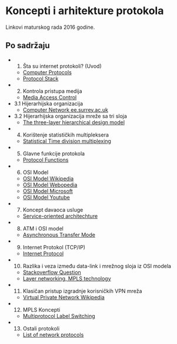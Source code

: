 # Koncepti i arhitekture protokola
Linkovi maturskog rada 2016 godine.

## Po sadržaju
- 1. Šta su internet protokoli? (Uvod)
  - [Computer Protocols](http://vlaurie.com/computers2/Articles/protocol.htm)
  - [Protocol Stack](https://en.wikipedia.org/wiki/Protocol_stack)
- 2. Kontrola pristupa medija
  - [Media Access Control](https://en.wikipedia.org/wiki/Media_access_control)
- 3.1 Hijerarhijska organizacija  
  - [Computer Network ee.surrey.ac.uk](http://iplab.naist.jp/class/infoN/2012/materials/2012-03-protocol-architecture-en.pdf)
- 3.2 Hijerarhijska organizacija mreže sa tri sloja
  - [The three-layer hierarchical design model](http://www.cisco.com/web/learning/netacad/demos/CCNP1v30/ch1/1_1_1/index.html)
- 4. Korištenje statističkih multipleksera
  - [Statistical Time division multiplexing](https://en.wikipedia.org/wiki/Statistical_time_division_multiplexing)
- 5. Glavne funkcije protokola
  - [Protocol Functions](http://www.unm.edu/~network/presentations/course/chap6/tsld020.htm)
- 6. OSI Model
  - [OSI Model Wikipedia](https://en.wikipedia.org/wiki/OSI_model)
  - [OSI Model Webopedia](http://www.webopedia.com/quick_ref/OSI_Layers.asp)
  - [OSI Model Microsoft](https://support.microsoft.com/en-us/kb/103884)
  - [OSI Model Youtube](https://www.youtube.com/watch?v=p7UR7Nipqcs)
- 7. Koncept davaoca usluge
  - [Service-oriented architechture](https://en.wikipedia.org/wiki/Service-oriented_architecture)
- 8. ATM i OSI model
  - [Asynchronous Transfer Mode](https://en.wikipedia.org/wiki/Asynchronous_Transfer_Mode)
- 9. Internet Protokol (TCP/IP)
  - [Internet Protocol](https://en.wikipedia.org/wiki/Internet_Protocol)
- 10. Razlika i veza između data-link i mrežnog sloja iz OSI modela
  - [Stackoverflow Question](http://stackoverflow.com/questions/10666450/in-osi-networking-model-why-is-network-layer-above-data-link-layer)
  - [Layer networking, MPLS technology](http://smallbiztrends.com/2013/09/osi-model-layer-networking.html)
- 11. Klasičan pristup izgradnje korisničkih VPN mreža
  - [Virtual Private Network Wikipedia](https://en.wikipedia.org/wiki/Virtual_private_network)
- 12. MPLS Koncepti
  - [Multiprotocol Label Switching](https://en.wikipedia.org/wiki/Multiprotocol_Label_Switching)
- 13. Ostali protokoli
  - [List of network protocols](https://en.wikipedia.org/wiki/Lists_of_network_protocols)
